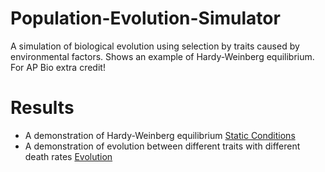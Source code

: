 # Population-Evolution-Simulator
A simulation of biological evolution using selection by traits caused by environmental factors. Shows an example of Hardy-Weinberg equilibrium. For AP Bio extra credit! 

# Results

- A demonstration of Hardy-Weinberg equilibrium [Static Conditions](Tests-in-Static-Conditions)
- A demonstration of evolution between different traits with different death rates [Evolution](Tests-with-Evolution)
